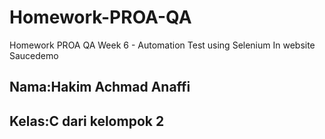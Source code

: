 # Homework-PROA-QA
Homework PROA QA Week 6 - Automation Test using Selenium In website Saucedemo


## Nama:Hakim Achmad Anaffi
## Kelas:C dari kelompok 2

